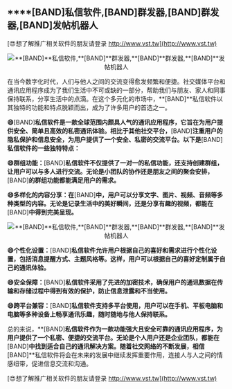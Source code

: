 ## ****[BAND]**私信软件,**[BAND]**群发器,**[BAND]**群发器,**[BAND]**发帖机器人**

[😍想了解推广相关软件的朋友请登录 http://www.vst.tw](http://www.vst.tw)

 <center><img src="https://vst.tw/MP4/tuiguang/png/7.png" alt="**[BAND]**私信软件,**[BAND]**群发器,**[BAND]**群发器,**[BAND]**发帖机器人"></center>

在当今数字化时代，人们与他人之间的交流变得愈发频繁和便捷。社交媒体平台和通讯应用程序成为了我们生活中不可或缺的一部分，帮助我们与朋友、家人和同事保持联系，分享生活中的点滴。在这个多元化的市场中，**[BAND]**私信软件以其独特的功能和特点脱颖而出，成为了许多用户的首选之一。

**😄**[BAND]**私信软件是一款全球范围内颇具人气的通讯应用程序，它旨在为用户提供安全、简单且高效的私密通讯体验。相比于其他社交平台，**[BAND]**注重用户的隐私保护和信息安全，为用户提供了一个安全、私密的交流平台。以下是**[BAND]**私信软件的一些独特特点：**

**😄群组功能：**[BAND]**私信软件不仅提供了一对一的私信功能，还支持创建群组，让用户可以与多人进行交流。无论是小团队的协作还是朋友之间的聚会安排，**[BAND]**的群组功能都能满足用户的需求。**

**😄多样化的内容分享：在**[BAND]**中，用户可以分享文字、图片、视频、音频等多种类型的内容。无论是记录生活中的美好瞬间，还是分享有趣的视频，都能在**[BAND]**中得到完美呈现。**

 <center><img src="https://vst.tw/MP4/tuiguang/png/7.png" alt="**[BAND]**私信软件,**[BAND]**群发器,**[BAND]**群发器,**[BAND]**发帖机器人"></center>

**😄个性化设置：**[BAND]**私信软件允许用户根据自己的喜好和需求进行个性化设置，包括消息提醒方式、主题风格等。这样，用户可以根据自己的喜好定制属于自己的通讯体验。**

**😄安全保障：**[BAND]**私信软件采用了先进的加密技术，确保用户的通讯数据在传输和存储过程中得到有效的保护，防止信息泄露和不当使用。**

**😄跨平台兼容：**[BAND]**私信软件支持多平台使用，用户可以在手机、平板电脑和电脑等多种设备上畅享通讯乐趣，随时随地与他人保持联系。**

总的来说，**[BAND]**私信软件作为一款功能强大且安全可靠的通讯应用程序，为用户提供了一个私密、便捷的交流平台。无论是个人用户还是企业团队，都能在**[BAND]**中找到适合自己的通讯解决方案。随着社交网络的不断发展，相信**[BAND]**私信软件将会在未来的发展中继续发挥重要作用，连接人与人之间的情感纽带，促进信息交流和沟通。

[😍想了解推广相关软件的朋友请登录 http://www.vst.tw](http://www.vst.tw)



